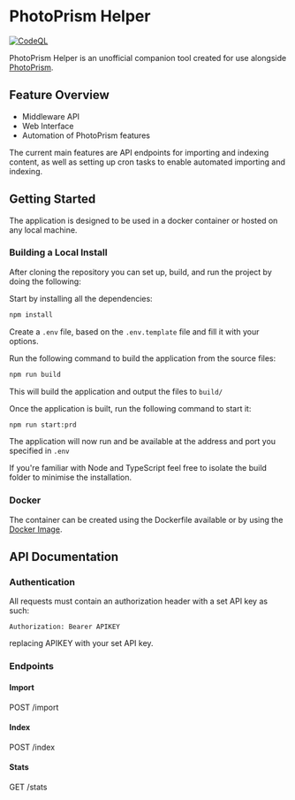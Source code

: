 # PhotoPrism Helper

[![CodeQL](https://github.com/Aerilym/photoprism-helper/actions/workflows/codeql-analysis.yml/badge.svg)](https://github.com/Aerilym/photoprism-helper/actions/workflows/codeql-analysis.yml)

PhotoPrism Helper is an unofficial companion tool created for use alongside [PhotoPrism](https://www.github.com/photoprism/photoprism).

## Feature Overview

- Middleware API
- Web Interface
- Automation of PhotoPrism features

The current main features are API endpoints for importing and indexing content, as well as setting up cron tasks to enable automated importing and indexing.

## Getting Started

The application is designed to be used in a docker container or hosted on any local machine.

### Building a Local Install

After cloning the repository you can set up, build, and run the project by doing the following:

Start by installing all the dependencies:

```bash
npm install
```

Create a `.env` file, based on the `.env.template` file and fill it with your options.

Run the following command to build the application from the source files:

```bash
npm run build
```

This will build the application and output the files to `build/`

Once the application is built, run the following command to start it:

```bash
npm run start:prd
```

The application will now run and be available at the address and port you specified in `.env`

If you're familiar with Node and TypeScript feel free to isolate the build folder to minimise the installation.

### Docker

The container can be created using the Dockerfile available or by using the [Docker Image](https://hub.docker.com/repository/docker/aerilym/photoprism-helper/).

## API Documentation

### Authentication

All requests must contain an authorization header with a set API key as such:

```
Authorization: Bearer APIKEY
```

replacing APIKEY with your set API key.

### Endpoints

#### Import

POST /import

#### Index

POST /index

#### Stats

GET /stats
